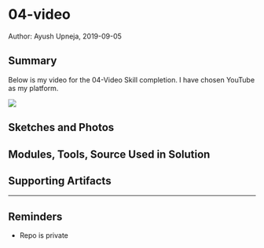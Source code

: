 #  04-video

Author: Ayush Upneja, 2019-09-05

## Summary

Below is my video for the 04-Video Skill completion. I have chosen YouTube as my platform. 

<a href="http://www.youtube.com/watch?feature=player_embedded&v=khVTU6F_hHA
" target="_blank"><img src="http://img.youtube.com/vi/khVTU6F_hHA/0.jpg" 
/></a>


## Sketches and Photos


## Modules, Tools, Source Used in Solution


## Supporting Artifacts


-----

## Reminders
- Repo is private
